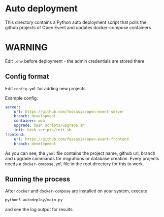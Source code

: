 # Auto deployment

This directory contains a Python auto deployment script that polls the github
projects of Open Event and updates docker-compose containers

# WARNING

Edit `.env` before deployment - the admin credentials are stored there

## Config format

Edit `config.yml` for adding new projects

Example config:
```yml
server:
    url: https://github.com/fossasia/open-event-server
    branch: development
    container: web
    upgrade: bash scripts/upgrade.sh
    init: bash scripts/init.sh
frontend:
    url: https://github.com/fossasia/open-event-frontend
    branch: development
```

As you can see, the `yaml` file contains the project name, github url, branch
and upgrade commands for migrations or database creation. Every projects needs a
`docker-compose.yml` file in the root directory for this to work.

## Running the process

After `docker` and `docker-compose` are installed on your system, execute

```bash
python3 autodeploy/main.py
```

and see the log output for results.
